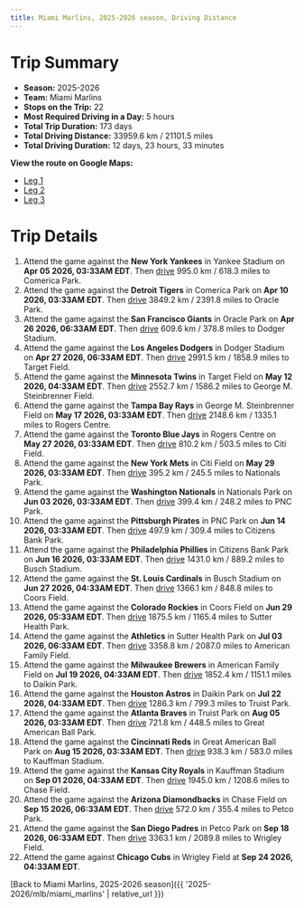 ```yaml
---
title: Miami Marlins, 2025-2026 season, Driving Distance
---
```


# Trip Summary
- **Season:** 2025-2026
- **Team:** Miami Marlins
- **Stops on the Trip:** 22
- **Most Required Driving in a Day:** 5 hours
- **Total Trip Duration:** 173 days
- **Total Driving Distance:** 33959.6 km / 21101.5 miles
- **Total Driving Duration:** 12 days, 23 hours, 33 minutes

**View the route on Google Maps:**
- [Leg 1](https://www.google.com/maps/dir/Yankee+Stadium+Bronx/Comerica+Park+Detroit/Oracle+Park+San+Francisco/Dodger+Stadium+Los+Angeles/Target+Field+Minneapolis/George+M.+Steinbrenner+Field+Tampa/Rogers+Centre+Toronto/Citi+Field+Flushing/Nationals+Park+Washington/PNC+Park+Pittsburgh)
- [Leg 2](https://www.google.com/maps/dir/PNC+Park+Pittsburgh/Citizens+Bank+Park+Philadelphia/Busch+Stadium+St.+Louis/Coors+Field+Denver/Sutter+Health+Park+Sacramento/American+Family+Field+Milwaukee/Daikin+Park+Houston/Truist+Park+Atlanta/Great+American+Ball+Park+Cincinnati/Kauffman+Stadium+Kansas+City)
- [Leg 3](https://www.google.com/maps/dir/Kauffman+Stadium+Kansas+City/Chase+Field+Phoenix/Petco+Park+San+Diego/Wrigley+Field+Chicago)

# Trip Details
1. Attend the game against the **New York Yankees** in Yankee Stadium on **Apr 05 2026, 03:33AM EDT**. Then [drive](https://www.google.com/maps/dir/Yankee+Stadium+Bronx/Comerica+Park+Detroit) 995.0 km / 618.3 miles to Comerica Park.
2. Attend the game against the **Detroit Tigers** in Comerica Park on **Apr 10 2026, 03:33AM EDT**. Then [drive](https://www.google.com/maps/dir/Comerica+Park+Detroit/Oracle+Park+San+Francisco) 3849.2 km / 2391.8 miles to Oracle Park.
3. Attend the game against the **San Francisco Giants** in Oracle Park on **Apr 26 2026, 06:33AM EDT**. Then [drive](https://www.google.com/maps/dir/Oracle+Park+San+Francisco/Dodger+Stadium+Los+Angeles) 609.6 km / 378.8 miles to Dodger Stadium.
4. Attend the game against the **Los Angeles Dodgers** in Dodger Stadium on **Apr 27 2026, 06:33AM EDT**. Then [drive](https://www.google.com/maps/dir/Dodger+Stadium+Los+Angeles/Target+Field+Minneapolis) 2991.5 km / 1858.9 miles to Target Field.
5. Attend the game against the **Minnesota Twins** in Target Field on **May 12 2026, 04:33AM EDT**. Then [drive](https://www.google.com/maps/dir/Target+Field+Minneapolis/George+M.+Steinbrenner+Field+Tampa) 2552.7 km / 1586.2 miles to George M. Steinbrenner Field.
6. Attend the game against the **Tampa Bay Rays** in George M. Steinbrenner Field on **May 17 2026, 03:33AM EDT**. Then [drive](https://www.google.com/maps/dir/George+M.+Steinbrenner+Field+Tampa/Rogers+Centre+Toronto) 2148.6 km / 1335.1 miles to Rogers Centre.
7. Attend the game against the **Toronto Blue Jays** in Rogers Centre on **May 27 2026, 03:33AM EDT**. Then [drive](https://www.google.com/maps/dir/Rogers+Centre+Toronto/Citi+Field+Flushing) 810.2 km / 503.5 miles to Citi Field.
8. Attend the game against the **New York Mets** in Citi Field on **May 29 2026, 03:33AM EDT**. Then [drive](https://www.google.com/maps/dir/Citi+Field+Flushing/Nationals+Park+Washington) 395.2 km / 245.5 miles to Nationals Park.
9. Attend the game against the **Washington Nationals** in Nationals Park on **Jun 03 2026, 03:33AM EDT**. Then [drive](https://www.google.com/maps/dir/Nationals+Park+Washington/PNC+Park+Pittsburgh) 399.4 km / 248.2 miles to PNC Park.
10. Attend the game against the **Pittsburgh Pirates** in PNC Park on **Jun 14 2026, 03:33AM EDT**. Then [drive](https://www.google.com/maps/dir/PNC+Park+Pittsburgh/Citizens+Bank+Park+Philadelphia) 497.9 km / 309.4 miles to Citizens Bank Park.
11. Attend the game against the **Philadelphia Phillies** in Citizens Bank Park on **Jun 16 2026, 03:33AM EDT**. Then [drive](https://www.google.com/maps/dir/Citizens+Bank+Park+Philadelphia/Busch+Stadium+St.+Louis) 1431.0 km / 889.2 miles to Busch Stadium.
12. Attend the game against the **St. Louis Cardinals** in Busch Stadium on **Jun 27 2026, 04:33AM EDT**. Then [drive](https://www.google.com/maps/dir/Busch+Stadium+St.+Louis/Coors+Field+Denver) 1366.1 km / 848.8 miles to Coors Field.
13. Attend the game against the **Colorado Rockies** in Coors Field on **Jun 29 2026, 05:33AM EDT**. Then [drive](https://www.google.com/maps/dir/Coors+Field+Denver/Sutter+Health+Park+Sacramento) 1875.5 km / 1165.4 miles to Sutter Health Park.
14. Attend the game against the **Athletics** in Sutter Health Park on **Jul 03 2026, 06:33AM EDT**. Then [drive](https://www.google.com/maps/dir/Sutter+Health+Park+Sacramento/American+Family+Field+Milwaukee) 3358.8 km / 2087.0 miles to American Family Field.
15. Attend the game against the **Milwaukee Brewers** in American Family Field on **Jul 19 2026, 04:33AM EDT**. Then [drive](https://www.google.com/maps/dir/American+Family+Field+Milwaukee/Daikin+Park+Houston) 1852.4 km / 1151.1 miles to Daikin Park.
16. Attend the game against the **Houston Astros** in Daikin Park on **Jul 22 2026, 04:33AM EDT**. Then [drive](https://www.google.com/maps/dir/Daikin+Park+Houston/Truist+Park+Atlanta) 1286.3 km / 799.3 miles to Truist Park.
17. Attend the game against the **Atlanta Braves** in Truist Park on **Aug 05 2026, 03:33AM EDT**. Then [drive](https://www.google.com/maps/dir/Truist+Park+Atlanta/Great+American+Ball+Park+Cincinnati) 721.8 km / 448.5 miles to Great American Ball Park.
18. Attend the game against the **Cincinnati Reds** in Great American Ball Park on **Aug 15 2026, 03:33AM EDT**. Then [drive](https://www.google.com/maps/dir/Great+American+Ball+Park+Cincinnati/Kauffman+Stadium+Kansas+City) 938.3 km / 583.0 miles to Kauffman Stadium.
19. Attend the game against the **Kansas City Royals** in Kauffman Stadium on **Sep 01 2026, 04:33AM EDT**. Then [drive](https://www.google.com/maps/dir/Kauffman+Stadium+Kansas+City/Chase+Field+Phoenix) 1945.0 km / 1208.6 miles to Chase Field.
20. Attend the game against the **Arizona Diamondbacks** in Chase Field on **Sep 15 2026, 06:33AM EDT**. Then [drive](https://www.google.com/maps/dir/Chase+Field+Phoenix/Petco+Park+San+Diego) 572.0 km / 355.4 miles to Petco Park.
21. Attend the game against the **San Diego Padres** in Petco Park on **Sep 18 2026, 06:33AM EDT**. Then [drive](https://www.google.com/maps/dir/Petco+Park+San+Diego/Wrigley+Field+Chicago) 3363.1 km / 2089.8 miles to Wrigley Field.
22. Attend the game against **Chicago Cubs** in Wrigley Field at **Sep 24 2026, 04:33AM EDT**.

[Back to Miami Marlins, 2025-2026 season]({{ '2025-2026/mlb/miami_marlins' | relative_url }})

